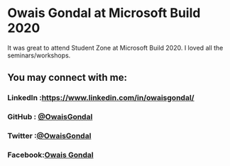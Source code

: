 # Owais Gondal at Microsoft Build 2020
It was great to attend Student Zone at Microsoft Build 2020. I loved all the seminars/workshops. 

## You may connect with me:

### LinkedIn :https://www.linkedin.com/in/owaisgondal/
### GitHub    : [@OwaisGondal](https://github.com/OwaisGondal)
### Twitter     :[@OwaisGondal](https://twitter.com/OwaisGondal)
### Facebook:[Owais Gondal](https://web.facebook.com/GondalOwais)
